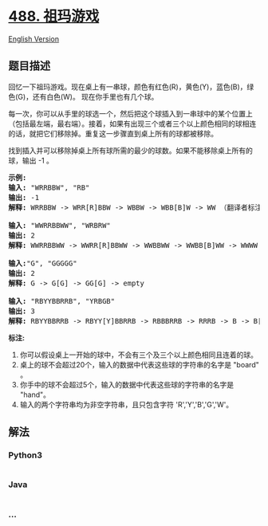 # [488. 祖玛游戏](https://leetcode-cn.com/problems/zuma-game)

[English Version](/solution/0400-0499/0488.Zuma%20Game/README_EN.md)

## 题目描述

<!-- 这里写题目描述 -->
<p>回忆一下祖玛游戏。现在桌上有一串球，颜色有红色(R)，黄色(Y)，蓝色(B)，绿色(G)，还有白色(W)。 现在你手里也有几个球。</p>

<p>每一次，你可以从手里的球选一个，然后把这个球插入到一串球中的某个位置上（包括最左端，最右端）。接着，如果有出现三个或者三个以上颜色相同的球相连的话，就把它们移除掉。重复这一步骤直到桌上所有的球都被移除。</p>

<p>找到插入并可以移除掉桌上所有球所需的最少的球数。如果不能移除桌上所有的球，输出 -1 。</p>

<pre>
<strong>示例:</strong>
<strong>输入:</strong> &quot;WRRBBW&quot;, &quot;RB&quot; 
<strong>输出:</strong> -1 
<strong>解释:</strong> WRRBBW -&gt; WRR[R]BBW -&gt; WBBW -&gt; WBB[B]W -&gt; WW （翻译者标注：手上球已经用完，桌上还剩两个球无法消除，返回-1）

<strong>输入:</strong> &quot;WWRRBBWW&quot;, &quot;WRBRW&quot; 
<strong>输出:</strong> 2 
<strong>解释:</strong> WWRRBBWW -&gt; WWRR[R]BBWW -&gt; WWBBWW -&gt; WWBB[B]WW -&gt; WWWW -&gt; empty

<strong>输入:</strong>&quot;G&quot;, &quot;GGGGG&quot; 
<strong>输出:</strong> 2 
<strong>解释:</strong> G -&gt; G[G] -&gt; GG[G] -&gt; empty 

<strong>输入:</strong> &quot;RBYYBBRRB&quot;, &quot;YRBGB&quot; 
<strong>输出:</strong> 3 
<strong>解释:</strong> RBYYBBRRB -&gt; RBYY[Y]BBRRB -&gt; RBBBRRB -&gt; RRRB -&gt; B -&gt; B[B] -&gt; BB[B] -&gt; empty 
</pre>

<p><strong>标注:</strong></p>

<ol>
	<li>你可以假设桌上一开始的球中，不会有三个及三个以上颜色相同且连着的球。</li>
	<li>桌上的球不会超过20个，输入的数据中代表这些球的字符串的名字是 &quot;board&quot; 。</li>
	<li>你手中的球不会超过5个，输入的数据中代表这些球的字符串的名字是 &quot;hand&quot;。</li>
	<li>输入的两个字符串均为非空字符串，且只包含字符 &#39;R&#39;,&#39;Y&#39;,&#39;B&#39;,&#39;G&#39;,&#39;W&#39;。</li>
</ol>

## 解法

<!-- 这里可写通用的实现逻辑 -->

<!-- tabs:start -->

### **Python3**

<!-- 这里可写当前语言的特殊实现逻辑 -->

```python

```

### **Java**

<!-- 这里可写当前语言的特殊实现逻辑 -->

```java

```

### **...**

```

```

<!-- tabs:end -->

